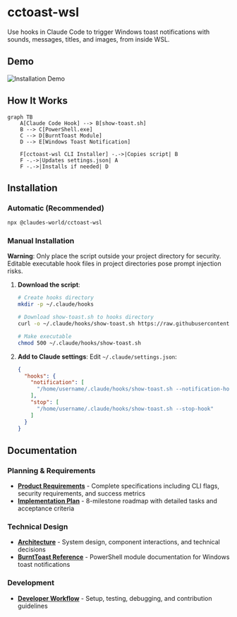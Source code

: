 # cctoast-wsl
Use hooks in Claude Code to trigger Windows toast notifications with sounds, messages, titles, and images, from inside WSL.

## Demo
<!-- GIF placeholder - TODO: Record installation and notification demo -->
![Installation Demo](./demo.gif)

## How It Works

```mermaid
graph TB
    A[Claude Code Hook] --> B[show-toast.sh]
    B --> C[PowerShell.exe]
    C --> D[BurntToast Module]
    D --> E[Windows Toast Notification]
    
    F[cctoast-wsl CLI Installer] -.->|Copies script| B
    F -.->|Updates settings.json| A
    F -.->|Installs if needed| D
```

## Installation

### Automatic (Recommended)
```bash
npx @claudes-world/cctoast-wsl
```

### Manual Installation

**Warning**: Only place the script outside your project directory for security. Editable executable hook files in project directories pose prompt injection risks.

1. **Download the script**:
   ```bash
   # Create hooks directory
   mkdir -p ~/.claude/hooks
   
   # Download show-toast.sh to hooks directory
   curl -o ~/.claude/hooks/show-toast.sh https://raw.githubusercontent.com/claude-ai/cctoast-wsl/main/scripts/show-toast.sh
   
   # Make executable
   chmod 500 ~/.claude/hooks/show-toast.sh
   ```

2. **Add to Claude settings**:
   Edit `~/.claude/settings.json`:
   ```json
   {
     "hooks": {
       "notification": [
         "/home/username/.claude/hooks/show-toast.sh --notification-hook"
       ],
       "stop": [
         "/home/username/.claude/hooks/show-toast.sh --stop-hook"
       ]
     }
   }
   ```

## Documentation

### Planning & Requirements
- **[Product Requirements](docs/PRD.md)** - Complete specifications including CLI flags, security requirements, and success metrics
- **[Implementation Plan](docs/IMPLEMENTATION_PLAN.md)** - 8-milestone roadmap with detailed tasks and acceptance criteria

### Technical Design
- **[Architecture](docs/ARCHITECTURE.md)** - System design, component interactions, and technical decisions
- **[BurntToast Reference](docs/BurntToast_manpage.txt)** - PowerShell module documentation for Windows toast notifications

### Development
- **[Developer Workflow](docs/DEVELOPER_WORKFLOW.md)** - Setup, testing, debugging, and contribution guidelines

